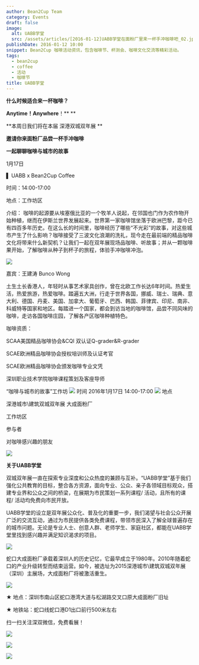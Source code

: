 ```yaml
---
author: Bean2Cup Team
category: Events
draft: false
image:
  alt: UABB学堂
  src: /assets/articles/[2016-01-12]UABB学堂在面粉厂里来一杯手冲咖啡吧_02.jpg
publishDate: 2016-01-12 10:00
snippet: Bean2Cup 咖啡活动资讯，包含咖啡节、杯测会、咖啡文化交流等精彩活动。
tags:
  - bean2cup
  - coffee
  - 活动
  - 咖啡节
title: UABB学堂
---
```


**什么时候适合来一杯咖啡？**

**Anytime！Anywhere**！\*\* \*\*

**本周日我们将在本届 深港双城双年展 **

**邀请你来面粉厂品尝一杯手冲咖啡**

**一起聊聊咖啡与城市的故事**

1月17日

▌ UABB x Bean2Cup Coffee

时间：14:00-17:00

地点：工作坊区

介绍：
咖啡的起源要从埃塞俄比亚的一个牧羊人说起，在邻国也门作为农作物开始种植，继而在伊斯兰世界发展起来。世界第一家咖啡馆坐落于欧洲巴黎，距今已有四百多年历史。在这么长的时间里，咖啡经历了哪些“不光彩”的故事，对这些城市产生了什么影响？咖啡接受了三波文化浪潮的洗礼，现今走在最前端的精品咖啡文化将带来什么新契机？让我们一起在双年展现场品咖啡、听故事；并从一颗咖啡果开始，了解咖啡从种子到杯子的旅程，体验手冲咖啡冲泡。

![](/assets/articles/[2016-01-12]UABB学堂在面粉厂里来一杯手冲咖啡吧_03.jpg)

嘉宾：王建涛 Bunco Wong

土生土长香港人，年轻时从事艺术家具创作，曾在北欧工作长达6年时间。热爱生活，热爱旅游，热爱咖啡。踏遍五大洲，行走于世界各国，挪威、瑞士、瑞典、意大利、德国、丹麦、美国、加拿大、葡萄牙、巴西、韩国、菲律宾、印尼、南非、科威特等国家和地区。每踏进一个国家，都会到访当地的咖啡馆，品尝不同风味的咖啡，走访各国咖啡庄园，了解各产区咖啡种植特色。

咖啡资质：

SCAA美国精品咖啡协会&CQI 双认证Q-grader&R-grader

SCAE欧洲精品咖啡协会授权培训师及认证考官

SCAE欧洲精品咖啡协会颁发咖啡专业文凭

深圳职业技术学院咖啡课程策划及客座导师

“咖啡与城市的故事”工作坊
![](/assets/articles/[2016-01-12]UABB学堂在面粉厂里来一杯手冲咖啡吧_04.jpg)
时间 2016年1月17日 14:00-17:00
![](/assets/articles/[2016-01-12]UABB学堂在面粉厂里来一杯手冲咖啡吧_05.jpg)
地点

深港城市\建筑双城双年展 大成面粉厂

工作坊区

参与者

对咖啡感兴趣的朋友

![](/assets/articles/[2016-01-12]UABB学堂在面粉厂里来一杯手冲咖啡吧_06.jpg)

**关于UABB学堂**

双城双年展一直在探索专业深度和公众热度的兼顾与互补。“UABB学堂”基于我们强化公共教育的目标，整合各方资源，面向专业、公众、亲子各领域目标观众，搭建专业界和公众之间的桥梁，在展期为市民策划一系列课程/
活动，且所有的课程/ 活动均免费向市民开放。

UABB学堂的设立是双年展公众化、普及化的重要一步，我们渴望与社会公众开展广泛的交流互动，通过为市民提供各类免费课程，带领市民深入了解全球普遍存在的城市问题。无论是专业人士、创意人群、老师学生、家庭社区，都能在UABB学堂里找到感兴趣并满足知识渴求的项目。

![](/assets/articles/[2016-01-12]UABB学堂在面粉厂里来一杯手冲咖啡吧_07.jpg)

蛇口大成面粉厂承载着深圳人的历史记忆，它最早成立于1980年。2010年随着蛇口的产业升级转型而结束运营。如今，被选址为2015深港城市\建筑双城双年展（深圳）主展场，大成面粉厂将被激活重生。

![](/assets/articles/[2016-01-12]UABB学堂在面粉厂里来一杯手冲咖啡吧_08.jpg)

★ 地点：深圳市南山区蛇口港湾大道与松湖路交叉口原大成面粉厂旧址

★ 地铁站：蛇口线蛇口港D1出口前行500米左右

扫一扫关注深双微信，免费看展！

![](/assets/articles/[2016-01-12]UABB学堂在面粉厂里来一杯手冲咖啡吧_09.jpg)

![](/assets/articles/[2016-01-12]UABB学堂在面粉厂里来一杯手冲咖啡吧_10.jpg)

![](/assets/articles/[2016-01-12]UABB学堂在面粉厂里来一杯手冲咖啡吧_11.jpg)
